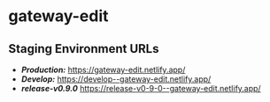 # gateway-edit

## Staging Environment URLs

- ***Production:*** https://gateway-edit.netlify.app/
- ***Develop:*** https://develop--gateway-edit.netlify.app/
- ***release-v0.9.0*** https://release-v0-9-0--gateway-edit.netlify.app/

